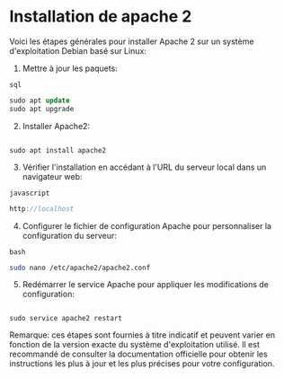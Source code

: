 # Installation de apache 2

Voici les étapes générales pour installer Apache 2 sur un système d'exploitation Debian basé sur Linux:

1. Mettre à jour les paquets:

```
sql
```

```sql
sudo apt update
sudo apt upgrade
```

2. Installer Apache2:

```
```

```
sudo apt install apache2
```

3. Vérifier l'installation en accédant à l'URL du serveur local dans un navigateur web:

```
javascript
```

```javascript
http://localhost
```

4. Configurer le fichier de configuration Apache pour personnaliser la configuration du serveur:

```
bash
```

```bash
sudo nano /etc/apache2/apache2.conf
```

5. Redémarrer le service Apache pour appliquer les modifications de configuration:

```
```

```
sudo service apache2 restart
```

Remarque: ces étapes sont fournies à titre indicatif et peuvent varier en fonction de la version exacte du système d'exploitation utilisé. Il est recommandé de consulter la documentation officielle pour obtenir les instructions les plus à jour et les plus précises pour votre configuration.
